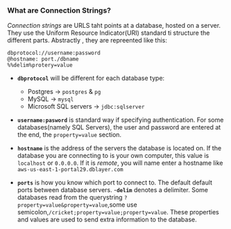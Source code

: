 ### What are Connection Strings?

_Connection strings_ are URLS taht points at a database, hosted on a server. They use the Uniform Resource Indicator(URI) standard ti structure the different parts. Abstractly , they are repreented like this:
  ```
  dbprotocol://username:password
  @hostname: port./dbname
  %%delim%protery=value
  ```
  
  - **`dbprotocol`** will be different for each database type:
    - Postgres -> `postgres` & `pg`
    - MySQL -> `mysql`
    - Microsoft SQL servers -> `jdbc:sqlserver`
    
  - **`username:pasword`** is standard way if specifying authentication. For some databases(namely SQL Servers), the user and password are entered at the end, the `property=value` section.
  
  - **`hostname`** is the address of the servers the database is located on. If the database you are connecting to is your own computer, this value is `localhost` or `0.0.0.0`. If it is _remote_, you will name enter a hostname like `aws-us-east-1-portal29.dblayer.com`
  - **`ports`** is how you know which port to connect to. The default default ports between database servers. 
  -**`delim`** denotes a delimiter. Some databases read from the querystring `?property=value&property=value`,some use semicolon,`/cricket;property=value;property=value`. These properties and values are used to send extra information to the database. 
